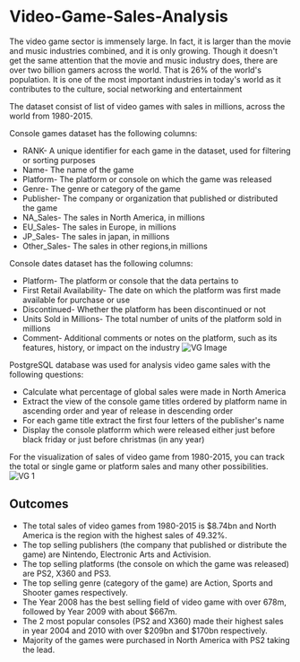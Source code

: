 # Video-Game-Sales-Analysis

The video game sector is immensely large. In fact, it is larger than the movie and music industries combined, and it is only growing. Though it doesn't get the same attention that the movie and music industry does, there are over two billion gamers across the world. That is 26% of the world's population.
It is one of the most important industries in today's world as it contributes to the culture, social networking and entertainment

The dataset consist of list of video games with sales in millions, across the world from 1980-2015.

Console games dataset has the following columns:
* RANK- A unique identifier for each game in the dataset, used for filtering or sorting purposes
* Name- The name of the game
* Platform- The platform or console on which the game was released
* Genre- The genre or category of the game
* Publisher- The company or organization that published or distributed the game
* NA_Sales- The sales in North America, in millions
* EU_Sales- The sales in Europe, in millions
* JP_Sales- The sales in japan, in millions
* Other_Sales- The sales in other regions,in millions

Console dates dataset has the following columns:
* Platform- The platform or console that the data pertains to
* First Retail Availability- The date on which the platform was first made available for purchase or use
* Discontinued- Whether the platform has been discontinued or not
* Units Sold in Millions- The total number of units of the platform sold in millions
* Comment- Additional comments or notes on the platform, such as its features, history, or impact on the industry
![VG Image](https://user-images.githubusercontent.com/100838547/224484726-81e58d66-f0eb-49a4-a8af-2c16f6d4932c.png)



PostgreSQL database was used for analysis video game sales with the following questions:
* Calculate what percentage of global sales were made in North America
* Extract the view of the console game titles ordered by platform name in ascending order and year of release in descending order
* For each game title extract the first four letters of the publisher's name 
* Display the console platforrm which were released either just before black friday or just before christmas (in any year)
 
For the visualization of sales of video game from 1980-2015, you can track the total or single game or platform sales and many other possibilities.
![VG 1](https://user-images.githubusercontent.com/100838547/221829619-0b1eec77-d77f-4cbc-968f-71b2a4f289b9.png)


## Outcomes
* The total sales of video games from 1980-2015 is $8.74bn and North America is the region with the highest sales of 49.32%.
* The top selling publishers (the company that published or distribute the game) are Nintendo, Electronic Arts and Activision.
* The top selling platforms (the console on which the game was released) are PS2, X360 and PS3.
* The top selling genre (category of the game) are Action, Sports and Shooter games respectively.
* The Year 2008 has the best selling field  of video game with over 678m, followed by Year 2009 with about $667m.
* The 2 most popular consoles (PS2 and X360) made their highest sales in year 2004 and 2010 with over $209bn and $170bn respectively.
* Majority of the games were purchased in North America with PS2 taking the lead.
